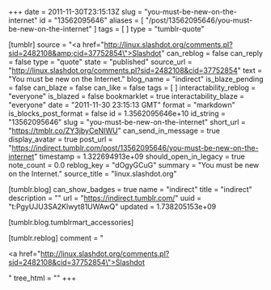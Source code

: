 +++
date = 2011-11-30T23:15:13Z
slug = "you-must-be-new-on-the-internet"
id = "13562095646"
aliases = [ "/post/13562095646/you-must-be-new-on-the-internet" ]
tags = [ ]
type = "tumblr-quote"

[tumblr]
source = "<a href=\"http://linux.slashdot.org/comments.pl?sid=2482108&amp;cid=37752854\">Slashdot</a>"
can_reblog = false
can_reply = false
type = "quote"
state = "published"
source_url = "http://linux.slashdot.org/comments.pl?sid=2482108&cid=37752854"
text = "You must be new on the Internet."
blog_name = "indirect"
is_blaze_pending = false
can_blaze = false
can_like = false
tags = [ ]
interactability_reblog = "everyone"
is_blazed = false
bookmarklet = true
interactability_blaze = "everyone"
date = "2011-11-30 23:15:13 GMT"
format = "markdown"
is_blocks_post_format = false
id = 1.3562095646e+10
id_string = "13562095646"
slug = "you-must-be-new-on-the-internet"
short_url = "https://tmblr.co/ZY3jbyCeNIWU"
can_send_in_message = true
display_avatar = true
post_url = "https://indirect.tumblr.com/post/13562095646/you-must-be-new-on-the-internet"
timestamp = 1.322694913e+09
should_open_in_legacy = true
note_count = 0.0
reblog_key = "dOgyGCuG"
summary = "You must be new on the Internet."
source_title = "linux.slashdot.org"

[tumblr.blog]
can_show_badges = true
name = "indirect"
title = "indirect"
description = ""
url = "https://indirect.tumblr.com/"
uuid = "t:PgyUJU3SA2Klwyt81UWAwQ"
updated = 1.738205153e+09

[tumblr.blog.tumblrmart_accessories]

[tumblr.reblog]
comment = "<p><a href=\"http://linux.slashdot.org/comments.pl?sid=2482108&cid=37752854\">Slashdot</a></p>"
tree_html = ""
+++
